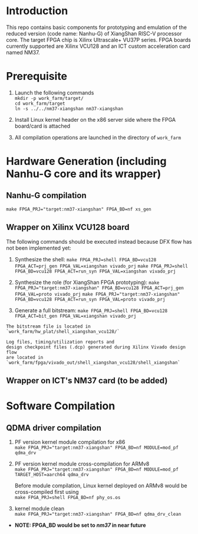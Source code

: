 # Introduction

This repo contains basic components for prototyping 
and emulation of the reduced version (code name: Nanhu-G) 
of XiangShan RISC-V processor core. 
The target FPGA chip is Xilinx Ultrascale+ VU37P series. 
FPGA boards currently supported are Xilinx VCU128 and 
an ICT custom acceleration card named NM37. 

# Prerequisite

1. Launch the following commands    
`mkdir -p work_farm/target/`    
`cd work_farm/target`    
`ln -s ../../nm37-xiangshan nm37-xiangshan` 

2. Install Linux kernel header on the x86 server 
side where the FPGA board/card is attached

3. All compilation operations are launched in the directory of `work_farm`

# Hardware Generation (including Nanhu-G core and its wrapper)

## Nanhu-G compilation

`make FPGA_PRJ="target:nm37-xiangshan" FPGA_BD=nf xs_gen`

## Wrapper on Xilinx VCU128 board

The following commands should be executed instead because DFX flow has not been implemented yet:

1. Synthesize the shell:
`make FPGA_PRJ=shell FPGA_BD=vcu128 FPGA_ACT=prj_gen FPGA_VAL=xiangshan vivado_prj`
`make FPGA_PRJ=shell FPGA_BD=vcu128 FPGA_ACT=run_syn FPGA_VAL=xiangshan vivado_prj`

2. Synthesize the role (for XiangShan FPGA prototyping):
`make FPGA_PRJ="target:nm37-xiangshan" FPGA_BD=vcu128 FPGA_ACT=prj_gen FPGA_VAL=proto vivado_prj`
`make FPGA_PRJ="target:nm37-xiangshan" FPGA_BD=vcu128 FPGA_ACT=run_syn FPGA_VAL=proto vivado_prj`

3. Generate a full bitstream:
`make FPGA_PRJ=shell FPGA_BD=vcu128 FPGA_ACT=bit_gen FPGA_VAL=xiangshan vivado_prj`

<!-- 
1. Squencially launch the following commands to generate a bitstream file    
`make FPGA_PRJ=shell FPGA_BD=vcu128 FPGA_ACT=prj_gen FPGA_VAL=xiangshan vivado_prj`
`make FPGA_PRJ=shell FPGA_BD=vcu128 FPGA_ACT=run_syn FPGA_VAL=xiangshan vivado_prj`
`make FPGA_PRJ=shell FPGA_BD=vcu128 FPGA_ACT=bit_gen FPGA_VAL=xiangshan vivado_prj`
 -->

    The bitstream file is located in   
    `work_farm/hw_plat/shell_xiangshan_vcu128/`    

    Log files, timing/utilization reports and 
    design checkpoint files (.dcp) generated during Xilinx Vivado design flow 
    are located in   
    `work_farm/fpga/vivado_out/shell_xiangshan_vcu128/shell_xiangshan` 

## Wrapper on ICT's NM37 card (to be added) 

# Software Compilation

## QDMA driver compilation

1. PF version kernel module compilation for x86    
`make FPGA_PRJ="target:nm37-xiangshan" FPGA_BD=nf MODULE=mod_pf qdma_drv`

2. PF version kernel module cross-compilation for ARMv8     
`make FPGA_PRJ="target:nm37-xiangshan" FPGA_BD=nf MODULE=mod_pf TARGET_HOST=aarch64 qdma_drv`

    Before module compilation, Linux kernel deployed on ARMv8 would be cross-compiled first using    
    `make FPGA_PRJ=shell FPGA_BD=nf phy_os.os`

3. kernel module clean    
`make FPGA_PRJ="target:nm37-xiangshan" FPGA_BD=nf qdma_drv_clean`
    
- **NOTE: FPGA_BD would be set to *nm37* in near future**